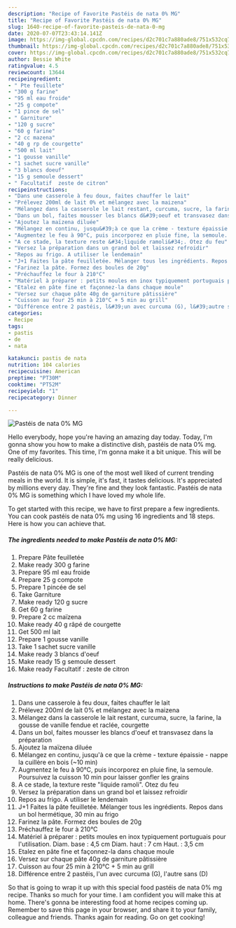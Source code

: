 ```yaml
---
description: "Recipe of Favorite Pastéis de nata 0% MG"
title: "Recipe of Favorite Pastéis de nata 0% MG"
slug: 1640-recipe-of-favorite-pasteis-de-nata-0-mg
date: 2020-07-07T23:43:14.141Z
image: https://img-global.cpcdn.com/recipes/d2c701c7a880ade8/751x532cq70/pasteis-de-nata-0-mg-photo-principale-de-la-recette.jpg
thumbnail: https://img-global.cpcdn.com/recipes/d2c701c7a880ade8/751x532cq70/pasteis-de-nata-0-mg-photo-principale-de-la-recette.jpg
cover: https://img-global.cpcdn.com/recipes/d2c701c7a880ade8/751x532cq70/pasteis-de-nata-0-mg-photo-principale-de-la-recette.jpg
author: Bessie White
ratingvalue: 4.5
reviewcount: 13644
recipeingredient:
- " Pte feuillete"
- "300 g farine"
- "95 ml eau froide"
- "25 g compote"
- "1 pince de sel"
- " Garniture"
- "120 g sucre"
- "60 g farine"
- "2 cc mazena"
- "40 g rp de courgette"
- "500 ml lait"
- "1 gousse vanille"
- "1 sachet sucre vanille"
- "3 blancs doeuf"
- "15 g semoule dessert"
- " Facultatif  zeste de citron"
recipeinstructions:
- "Dans une casserole à feu doux, faites chauffer le lait"
- "Prélevez 200ml de lait 0% et mélangez avec la maizena"
- "Mélangez dans la casserole le lait restant, curcuma, sucre, la farine, la gousse de vanille fendue et raclée, courgette"
- "Dans un bol, faites mousser les blancs d&#39;oeuf et transvasez dans la préparation"
- "Ajoutez la maïzena diluée"
- "Mélangez en continu, jusqu&#39;à ce que la crème - texture épaissie - nappe la cuillère en bois (~10 min)"
- "Augmentez le feu à 90°C, puis incorporez en pluie fine, la semoule. Poursuivez la cuisson 10 min pour laisser gonfler les grains"
- "A ce stade, la texture reste &#34;liquide ramoli&#34;. Otez du feu"
- "Versez la préparation dans un grand bol et laissez refroidir"
- "Repos au frigo. A utiliser le lendemain"
- "J+1 Faites la pâte feuilletée. Mélanger tous les ingrédients. Repos dans un bol hermétique, 30 min au frigo"
- "Farinez la pâte. Formez des boules de 20g"
- "Préchauffez le four à 210°C"
- "Matériel à préparer : petits moules en inox typiquement portuguais pour l&#39;utilisation. Diam. base : 4,5 cm Diam. haut : 7 cm Haut. : 3,5 cm"
- "Etalez en pâte fine et façonnez-la dans chaque moule"
- "Versez sur chaque pâte 40g de garniture pâtissière"
- "Cuisson au four 25 min à 210°C + 5 min au grill"
- "Différence entre 2 pastéis, l&#39;un avec curcuma (G), l&#39;autre sans (D)"
categories:
- Recipe
tags:
- pastis
- de
- nata

katakunci: pastis de nata 
nutrition: 104 calories
recipecuisine: American
preptime: "PT30M"
cooktime: "PT52M"
recipeyield: "1"
recipecategory: Dinner

---
```



![Pastéis de nata 0% MG](https://img-global.cpcdn.com/recipes/d2c701c7a880ade8/751x532cq70/pasteis-de-nata-0-mg-photo-principale-de-la-recette.jpg)

Hello everybody, hope you're having an amazing day today. Today, I'm gonna show you how to make a distinctive dish, pastéis de nata 0% mg. One of my favorites. This time, I'm gonna make it a bit unique. This will be really delicious.

Pastéis de nata 0% MG is one of the most well liked of current trending meals in the world. It is simple, it's fast, it tastes delicious. It's appreciated by millions every day. They're fine and they look fantastic. Pastéis de nata 0% MG is something which I have loved my whole life.




To get started with this recipe, we have to first prepare a few ingredients. You can cook pastéis de nata 0% mg using 16 ingredients and 18 steps. Here is how you can achieve that.

<!--inarticleads1-->

##### The ingredients needed to make Pastéis de nata 0% MG:

1. Prepare  Pâte feuilletée
1. Make ready 300 g farine
1. Prepare 95 ml eau froide
1. Prepare 25 g compote
1. Prepare 1 pincée de sel
1. Take  Garniture
1. Make ready 120 g sucre
1. Get 60 g farine
1. Prepare 2 cc maïzena
1. Make ready 40 g râpé de courgette
1. Get 500 ml lait
1. Prepare 1 gousse vanille
1. Take 1 sachet sucre vanille
1. Make ready 3 blancs d&#39;oeuf
1. Make ready 15 g semoule dessert
1. Make ready  Facultatif : zeste de citron




<!--inarticleads2-->

##### Instructions to make Pastéis de nata 0% MG:

1. Dans une casserole à feu doux, faites chauffer le lait
1. Prélevez 200ml de lait 0% et mélangez avec la maizena
1. Mélangez dans la casserole le lait restant, curcuma, sucre, la farine, la gousse de vanille fendue et raclée, courgette
1. Dans un bol, faites mousser les blancs d&#39;oeuf et transvasez dans la préparation
1. Ajoutez la maïzena diluée
1. Mélangez en continu, jusqu&#39;à ce que la crème - texture épaissie - nappe la cuillère en bois (~10 min)
1. Augmentez le feu à 90°C, puis incorporez en pluie fine, la semoule. Poursuivez la cuisson 10 min pour laisser gonfler les grains
1. A ce stade, la texture reste &#34;liquide ramoli&#34;. Otez du feu
1. Versez la préparation dans un grand bol et laissez refroidir
1. Repos au frigo. A utiliser le lendemain
1. J+1 Faites la pâte feuilletée. Mélanger tous les ingrédients. Repos dans un bol hermétique, 30 min au frigo
1. Farinez la pâte. Formez des boules de 20g
1. Préchauffez le four à 210°C
1. Matériel à préparer : petits moules en inox typiquement portuguais pour l&#39;utilisation. Diam. base : 4,5 cm Diam. haut : 7 cm Haut. : 3,5 cm
1. Etalez en pâte fine et façonnez-la dans chaque moule
1. Versez sur chaque pâte 40g de garniture pâtissière
1. Cuisson au four 25 min à 210°C + 5 min au grill
1. Différence entre 2 pastéis, l&#39;un avec curcuma (G), l&#39;autre sans (D)




So that is going to wrap it up with this special food pastéis de nata 0% mg recipe. Thanks so much for your time. I am confident you will make this at home. There's gonna be interesting food at home recipes coming up. Remember to save this page in your browser, and share it to your family, colleague and friends. Thanks again for reading. Go on get cooking!
